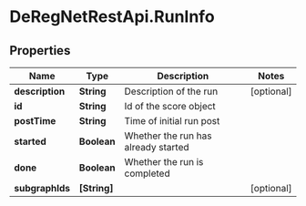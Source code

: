# DeRegNetRestApi.RunInfo

## Properties
Name | Type | Description | Notes
------------ | ------------- | ------------- | -------------
**description** | **String** | Description of the run | [optional] 
**id** | **String** | Id of the score object | 
**postTime** | **String** | Time of initial run post | 
**started** | **Boolean** | Whether the run has already started | 
**done** | **Boolean** | Whether the run is completed | 
**subgraphIds** | **[String]** |  | [optional] 


